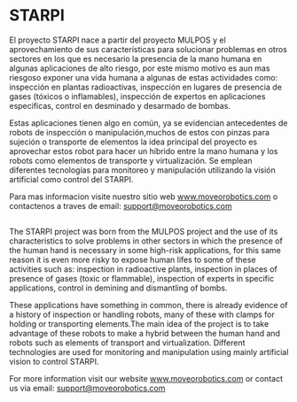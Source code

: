 # STARPI

El proyecto STARPI nace a partir del proyecto MULPOS y el aprovechamiento de sus características para solucionar problemas en otros sectores en los que es necesario la presencia de la mano humana en algunas aplicaciones de alto riesgo, por este mismo motivo es aun mas riesgoso exponer una vida humana a algunas de estas actividades como: inspección en plantas radioactivas, inspección en lugares de presencia de gases (tóxicos o inflamables), inspección de expertos en aplicaciones especificas, control en desminado y desarmado de bombas.

Estas aplicaciones tienen algo en común, ya se evidencian antecedentes de robots de inspección o manipulación,muchos de estos con pinzas para sujeción o transporte de elementos la idea principal del proyecto es aprovechar estos robot para hacer un híbrido entre la mano humana y los robots como elementos de transporte y virtualización. Se emplean diferentes tecnologías para monitoreo y manipulación utilizando la visión artificial como control del STARPI.


Para mas informacion visite nuestro sitio web www.moveorobotics.com o contactenos a traves de email: support@moveorobotics.com

##

The STARPI project was born from the MULPOS project and the use of its characteristics to solve problems in other sectors in which the presence of the human hand is necessary in some high-risk applications, for this same reason it is even more risky to expose human lifes to some of these activities such as: inspection in radioactive plants, inspection in places of presence of gases (toxic or flammable), inspection of experts in specific applications, control in demining and dismantling of bombs.

These applications have something in common, there is already evidence of a history of inspection or handling robots, many of these with clamps for holding or transporting elements.The main idea of the project is to take advantage of these robots to make a hybrid between the human hand and robots such as elements of transport and virtualization. Different technologies are used for monitoring and manipulation using mainly artificial vision to control STARPI. 


For more information visit our website www.moveorobotics.com or contact us via email: support@moveorobotics.com

